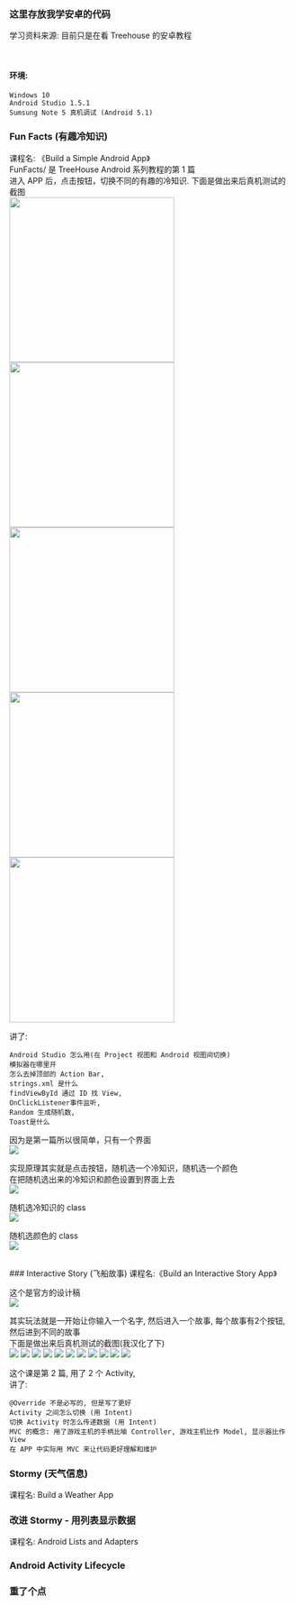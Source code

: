 ### 这里存放我学安卓的代码
学习资料来源: 目前只是在看 Treehouse 的安卓教程

<br/>

#### 环境:

    Windows 10
    Android Studio 1.5.1
    Sumsung Note 5 真机调试 (Android 5.1)

### Fun Facts (有趣冷知识)
课程名: 《Build a Simple Android App》<br/>
FunFacts/ 是 TreeHouse Android 系列教程的第 1 篇<br/>
进入 APP 后，点击按钮，切换不同的有趣的冷知识. 下面是做出来后真机测试的截图<br/>
<img src="ImageForREADME.MD/1.jpg" width="293">
<img src="ImageForREADME.MD/2.jpg" width="293">
<img src="ImageForREADME.MD/3.jpg" width="293">
<img src="ImageForREADME.MD/4.jpg" width="293">
<img src="ImageForREADME.MD/5.jpg" width="293">

讲了:

    Android Studio 怎么用(在 Project 视图和 Android 视图间切换)
    模拟器在哪里开
    怎么去掉顶部的 Action Bar,
    strings.xml 是什么
    findViewById 通过 ID 找 View,
    OnClickListener事件监听,
    Random 生成随机数,
    Toast是什么

因为是第一篇所以很简单，只有一个界面<br/>
<img src="ImageForREADME.MD/1.png">

实现原理其实就是点击按钮，随机选一个冷知识，随机选一个颜色  <br/>
在把随机选出来的冷知识和颜色设置到界面上去  <br/>
<img src="ImageForREADME.MD/2.png">

随机选冷知识的 class<br/>
<img src="ImageForREADME.MD/4.png">

随机选颜色的 class<br/>
<img src="ImageForREADME.MD/3.png">



<br/>
### Interactive Story (飞船故事)
课程名:《Build an Interactive Story App》  <br/>

这个是官方的设计稿<br/>
<img src="ImageForREADME.MD/interactive_story_mockups.png">

其实玩法就是一开始让你输入一个名字, 然后进入一个故事, 每个故事有2个按钮, 然后进到不同的故事 <br/>
下面是做出来后真机测试的截图(我汉化了下)<br/>
<img src="ImageForREADME.MD/21.png">
<img src="ImageForREADME.MD/22.png">
<img src="ImageForREADME.MD/23.png">
<img src="ImageForREADME.MD/24.png">
<img src="ImageForREADME.MD/25.png">
<img src="ImageForREADME.MD/26.png">
<img src="ImageForREADME.MD/27.png">
<img src="ImageForREADME.MD/28.png">
<img src="ImageForREADME.MD/29.png">
<img src="ImageForREADME.MD/211.png">
<img src="ImageForREADME.MD/212.png">


这个课是第 2 篇, 用了 2 个 Activity,  <br/>
讲了:

    @Override 不是必写的, 但是写了更好
    Activity 之间怎么切换 (用 Intent)
    切换 Activity 时怎么传递数据 (用 Intent)
    MVC 的概念: 用了游戏主机的手柄比喻 Controller, 游戏主机比作 Model, 显示器比作 View
    在 APP 中实际用 MVC 来让代码更好理解和维护




### Stormy (天气信息)
课程名: Build a Weather App



### 改进 Stormy  - 用列表显示数据
课程名: Android Lists and Adapters




### Android Activity Lifecycle







### 重了个点



